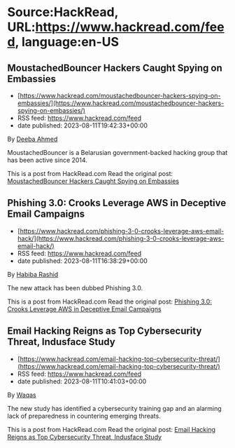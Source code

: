 # Source:HackRead, URL:https://www.hackread.com/feed, language:en-US

## MoustachedBouncer Hackers Caught Spying on Embassies
 - [https://www.hackread.com/moustachedbouncer-hackers-spying-on-embassies/](https://www.hackread.com/moustachedbouncer-hackers-spying-on-embassies/)
 - RSS feed: https://www.hackread.com/feed
 - date published: 2023-08-11T19:42:33+00:00

<p>By <a href="https://www.hackread.com/author/deeba/" rel="nofollow">Deeba Ahmed</a></p>
<p>MoustachedBouncer is a Belarusian government-backed hacking group that has been active since 2014.</p>
<p>This is a post from HackRead.com Read the original post: <a href="https://www.hackread.com/moustachedbouncer-hackers-spying-on-embassies/" rel="nofollow">MoustachedBouncer Hackers Caught Spying on Embassies</a></p>

## Phishing 3.0: Crooks Leverage AWS in Deceptive Email Campaigns
 - [https://www.hackread.com/phishing-3-0-crooks-leverage-aws-email-hack/](https://www.hackread.com/phishing-3-0-crooks-leverage-aws-email-hack/)
 - RSS feed: https://www.hackread.com/feed
 - date published: 2023-08-11T16:38:29+00:00

<p>By <a href="https://www.hackread.com/author/habiba/" rel="nofollow">Habiba Rashid</a></p>
<p>The new attack has been dubbed Phishing 3.0.</p>
<p>This is a post from HackRead.com Read the original post: <a href="https://www.hackread.com/phishing-3-0-crooks-leverage-aws-email-hack/" rel="nofollow">Phishing 3.0: Crooks Leverage AWS in Deceptive Email Campaigns</a></p>

## Email Hacking Reigns as Top Cybersecurity Threat, Indusface Study
 - [https://www.hackread.com/email-hacking-top-cybersecurity-threat/](https://www.hackread.com/email-hacking-top-cybersecurity-threat/)
 - RSS feed: https://www.hackread.com/feed
 - date published: 2023-08-11T10:41:03+00:00

<p>By <a href="https://www.hackread.com/author/hackread/" rel="nofollow">Waqas</a></p>
<p>The new study has identified a cybersecurity training gap and an alarming lack of preparedness in countering emerging threats.</p>
<p>This is a post from HackRead.com Read the original post: <a href="https://www.hackread.com/email-hacking-top-cybersecurity-threat/" rel="nofollow">Email Hacking Reigns as Top Cybersecurity Threat, Indusface Study</a></p>

